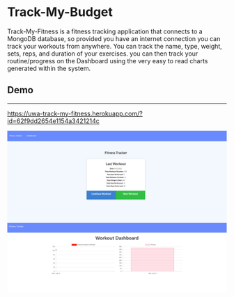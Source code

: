 # Track-My-Budget

Track-My-Fitness is a fitness tracking application that connects to a MongoDB database, so provided you have an internet connection you can track your workouts from anywhere. You can track the name, type, weight, sets, reps, and duration of your exercises. you can then track your routine/progress on the Dashboard using the very easy to read charts generated within the system.

## Demo

---

https://uwa-track-my-fitness.herokuapp.com/?id=62f9dd2654e1154a3421214c

![](public/assets/ftmainpage.png)
![](public/assets/ftdashboard.png)



